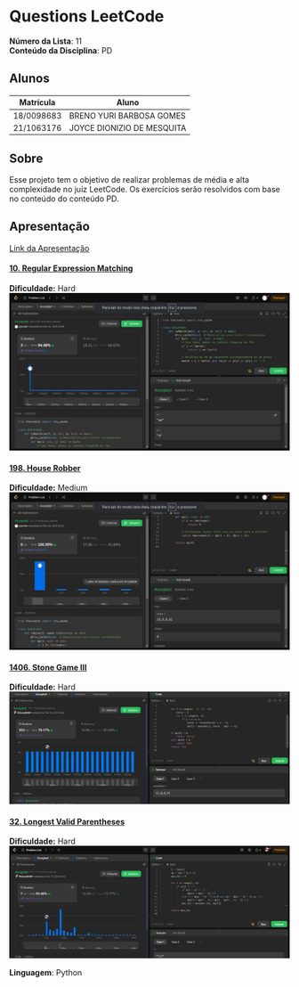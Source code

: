 # Questions LeetCode

**Número da Lista**: 11<br>
**Conteúdo da Disciplina**: PD<br>

## Alunos
|Matrícula | Aluno |
| -- | -- |
| 18/0098683 |  BRENO YURI BARBOSA GOMES |
| 21/1063176  |  JOYCE DIONIZIO DE MESQUITA |

## Sobre 
Esse projeto tem o objetivo de realizar problemas de média e alta complexidade no juíz LeetCode. Os exercícios serão resolvidos com base no conteúdo do conteúdo PD. 

## Apresentação
[Link da Apresentação](https://www.youtube.com/watch?v=N516GSY-opw)


#### [10. Regular Expression Matching](https://leetcode.com/problems/regular-expression-matching/description/)
**Dificuldade:** Hard    
![Imagem](img/10_submission.png)

#### [198. House Robber](https://leetcode.com/problems/house-robber/description/)
**Dificuldade:** Medium  
![Imagem](img/198_submission.png)

#### [1406. Stone Game III](https://leetcode.com/problems/stone-game-iii/description/)
**Dificuldade:** Hard   
![Imagem](img/1406.jpeg)

#### [32. Longest Valid Parentheses](https://leetcode.com/problems/longest-valid-parentheses/description/)
**Dificuldade:** Hard   
![Imagem](img/32.jpeg)

**Linguagem**: Python<br>



